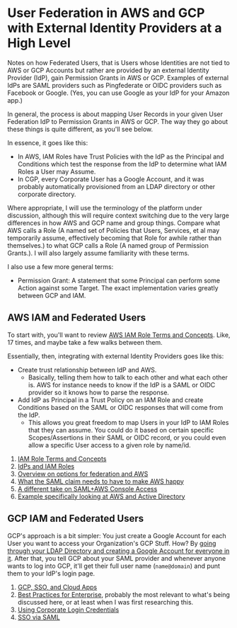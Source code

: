 User Federation in AWS and GCP with External Identity Providers at a High Level
===============================================================================

Notes on how Federated Users, that is Users whose Identities are not tied to AWS or GCP Accounts but rather are provided by an external Identity Provider (IdP), gain Permission Grants in AWS or GCP.  Examples of external IdPs are SAML providers such as Pingfederate or OIDC providers such as Facebook or Google.  (Yes, you can use Google as your IdP for your Amazon app.)

In general, the process is about mapping User Records in your given User Federation IdP to Permission Grants in AWS or GCP.  The way they go about these things is quite different, as you'll see below.

In essence, it goes like this:
- In AWS, IAM Roles have Trust Policies with the IdP as the Principal and Conditions which test the response from the IdP to determine what IAM Roles a User may Assume.
- In CGP, every Corporate User has a Google Account, and it was probably automatically provisioned from an LDAP directory or other corporate directory.

Where appropriate, I will use the terminology of the platform under discussion, although this will require context switching due to the very large differences in how AWS and GCP name and group things.  Compare what AWS calls a Role (A named set of Policies that Users, Services, et al may temporarily assume, effectively becoming that Role for awhile rather than themselves.) to what GCP calls a Role (A named group of Permission Grants.). I will also largely assume familiarity with these terms.

I also use a few more general terms:
- Permission Grant: A statement that some Principal can perform some Action against some Target.  The exact implementation varies greatly between GCP and IAM.



## AWS IAM and Federated Users

To start with, you'll want to review [AWS IAM Role Terms and Concepts][aws-iam-role-terms].  Like, 17 times, and maybe take a few walks between them.

Essentially, then, integrating with external Identity Providers goes like this:
- Create trust relationship between IdP and AWS.
  - Basically, telling them how to talk to each other and what each other is.  AWS for instance needs to know if the IdP is a SAML or OIDC provider so it knows how to parse the response.
- Add IdP as Principal in a Trust Policy on an IAM Role and create Conditions based on the SAML or OIDC responses that will come from the IdP.
  - This allows you great freedom to map Users in your IdP to IAM Roles that they can assume.  You could do it based on certain specific Scopes/Assertions in their SAML or OIDC record, or you could even allow a specific User access to a given role by name/id.

1. [IAM Role Terms and Concepts][aws-iam-role-terms]
2. [IdPs and IAM Roles][aws-iam-roles-idps]
3. [Overview on options for federation and AWS][aws-federation-overview]
4. [What the SAML claim needs to have to make AWS happy][aws-saml-claims]
5. [A different take on SAML+AWS Console Access][aws-saml-diff-take]
6. [Example specifically looking at AWS and Active Directory][aws-active-directory]

[aws-federation-overview]: https://aws.amazon.com/identity/federation/
[aws-saml-diff-take]: https://docs.aws.amazon.com/IAM/latest/UserGuide/id_roles_providers_enable-console-saml.html
[aws-active-directory]: https://aws.amazon.com/blogs/security/how-to-establish-federated-access-to-your-aws-resources-by-using-active-directory-user-attributes/
[aws-iam-roles-idps]: https://docs.aws.amazon.com/IAM/latest/UserGuide/id_roles_providers.html
[aws-saml-claims]: https://docs.aws.amazon.com/IAM/latest/UserGuide/id_roles_providers_create_saml_assertions.html
[aws-iam-role-terms]: https://docs.aws.amazon.com/IAM/latest/UserGuide/id_roles_terms-and-concepts.html



## GCP IAM and Federated Users

GCP's approach is a bit simpler: You just create a Google Account for each User you want to access your Organization's GCP Stuff.  How?  By [going through your LDAP Directory and creating a Google Account for everyone in it][gcp-enterprise-orgs-provisioning-users].  After that, you tell GCP about your SAML provider and whenever anyone wants to log into GCP, it'll get their full user name (`name@domain`) and punt them to your IdP's login page.

1. [GCP, SSO, and Cloud Apps][gcp-sso]
2. [Best Practices for Enterprise][gcp-enterprise-orgs], probably the most relevant to what's being discussed here, or at least when I was first researching this.
  1. [Using Corporate Login Credentials][gcp-enterprise-orgs-corp-login]
3. [SSO via SAML][gcp-sso-saml]

[gcp-sso]: https://cloud.google.com/identity/solutions/enable-sso
[gcp-enterprise-orgs]: https://cloud.google.com/docs/enterprise/best-practices-for-enterprise-organizations
[gcp-enterprise-orgs-corp-login]: https://cloud.google.com/docs/enterprise/best-practices-for-enterprise-organizations#authentication-and-identity
[gcp-enterprise-orgs-provisioning-users]: https://cloud.google.com/docs/enterprise/best-practices-for-enterprise-organizations#provision_users_to_googles_directory
[gcp-sso-saml]: https://support.google.com/a/answer/60224
